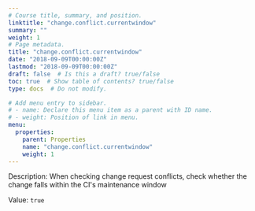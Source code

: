 ```yaml
---
# Course title, summary, and position.
linktitle: "change.conflict.currentwindow"
summary: ""
weight: 1
# Page metadata.
title: "change.conflict.currentwindow"
date: "2018-09-09T00:00:00Z"
lastmod: "2018-09-09T00:00:00Z"
draft: false  # Is this a draft? true/false
toc: true  # Show table of contents? true/false
type: docs  # Do not modify.

# Add menu entry to sidebar.
# - name: Declare this menu item as a parent with ID name.
# - weight: Position of link in menu.
menu:
  properties:
    parent: Properties
    name: "change.conflict.currentwindow"
    weight: 1
---
```


Description: When checking change request conflicts, check whether the change falls within the CI's maintenance window


Value: `true`